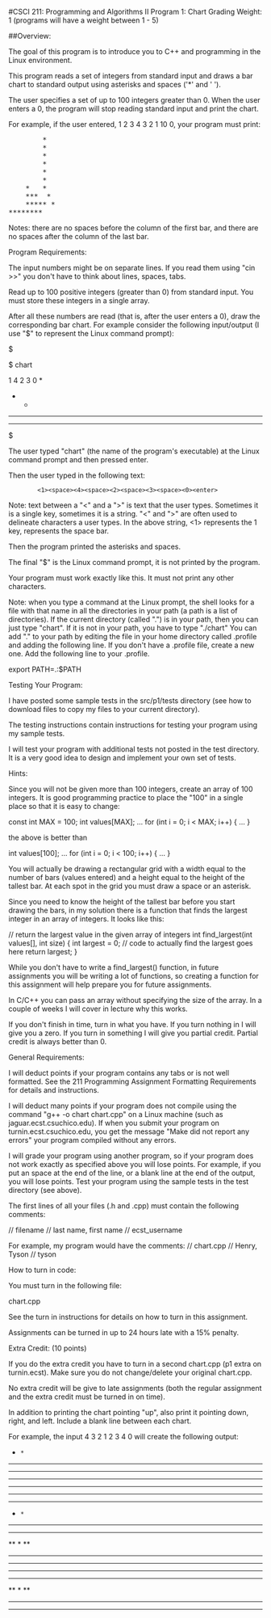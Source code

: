 #CSCI 211: Programming and Algorithms II
Program 1: Chart
Grading Weight: 1 (programs will have a weight between 1 - 5)

##Overview:

The goal of this program is to introduce you to C++ and programming in the Linux environment.

This program reads a set of integers from standard input and draws a bar chart to standard output using asterisks and spaces ('\*' and ' ').

The user specifies a set of up to 100 integers greater than 0.  When the user enters a 0, the program will stop reading standard input and print the chart.

For example, if the user entered, 1 2 3 4 3 2 1 10 0, your program must print:

<pre>
		*
		*
		*
		*
		*
		*
	*   *
	***  *
	***** *
********
</pre>

Notes:  there are no spaces before the column of the first bar, and there are no spaces after the column of the last bar.

Program Requirements:

The input numbers might be on separate lines.  If you read them using "cin >>" you don't have to think about lines, spaces, tabs.

Read up to 100 positive integers (greater than 0) from standard input.  You must store these integers in a single array.

After all these numbers are read (that is, after the user enters a 0), draw the corresponding bar chart.  For example consider the following input/output (I use "$" to represent the Linux command prompt):

$

$ chart

1 4 2 3 0
*
* *
***
****
$



The user typed "chart" (the name of the program's executable) at the Linux command prompt and then pressed enter.

Then the user typed in the following text:

			<1><space><4><space><2><space><3><space><0><enter>

Note: text between a "<" and a ">" is text that the user types.  Sometimes it is a single key, sometimes it is a string.  "<" and ">" are often used to delineate characters a user types.  In the above string, <1> represents the 1 key, <space> represents the space bar.

Then the program printed the asterisks and spaces.

The final "$" is the Linux command prompt, it is not printed by the program.

Your program must work exactly like this.  It must not print any other characters.

Note: when you type a command at the Linux prompt, the shell looks for a file with that name in all the directories in your path (a path is a list of directories).  If the current directory (called ".") is in your path, then you can just type "chart".  If it is not in your path, you have to type "./chart"  You can add "." to your path by editing the file in your home directory called .profile and adding the following line.  If you don't have a .profile file, create a new one.  Add the following line to your .profile.

export PATH=.:$PATH



Testing Your Program:

I have posted some sample tests in the src/p1/tests directory (see how to download files to copy my files to your current directory).

The testing instructions contain instructions for testing your program using my sample tests.

I will test your program with additional tests not posted in the test directory.  It is a very good idea to design and implement your own set of tests.

Hints:

Since you will not be given more than 100 integers, create an array of 100 integers.  It is good programming practice to place the "100" in a single place so that it is easy to change:

const int MAX = 100;
int values[MAX];
...
for (int i = 0; i < MAX; i++)
{
...
}


the above is better than

int values[100];
...
for (int i = 0; i < 100; i++)
{
...
}


You will actually be drawing a rectangular grid with a width equal to the number of bars (values entered) and a height equal to the height of the tallest bar.  At each spot in the grid you must draw a space or an asterisk.

Since you need to know the height of the tallest bar before you start drawing the bars, in my solution there is a function that finds the largest integer in an array of integers.  It looks like this:

// return the largest value in the given array of integers
int find_largest(int values[], int size)
{
int largest = 0;
// code to actually find the largest goes here
return largest;
}

While you don't have to write a find_largest() function, in future assignments you will be writing a lot of functions, so creating a function for this assignment will help prepare you for future assignments.

In C/C++ you can pass an array without specifying the size of the array.  In a couple of weeks I will cover in lecture why this works.

If you don't finish in time, turn in what you have.  If you turn nothing in I will give you a zero.  If you turn in something I will give you partial credit.  Partial credit is always better than 0.

General Requirements:

I will deduct points if your program contains any tabs or is not well formatted.  See the  211 Programming Assignment Formatting Requirements for details and instructions.

I will deduct many points if your program does not compile using the command "g++ -o chart chart.cpp" on a Linux machine (such as jaguar.ecst.csuchico.edu).  If when you submit your program on turnin.ecst.csuchico.edu, you get the message "Make did not report any errors" your program compiled without any errors.

I will grade your program using another program, so if your program does not work exactly as specified above you will lose points.  For example, if you put an space at the end of the line, or a blank line at the end of the output, you will lose points.  Test your program using the sample tests in the test directory (see above).

The first lines of all your files (.h and .cpp) must contain the following comments:

// filename
// last name, first name
// ecst_username

For example, my program would have the comments:
// chart.cpp
// Henry, Tyson
// tyson

How to turn in code:

You must turn in the following file:

chart.cpp

See the turn in instructions for details on how to turn in this assignment.

Assignments can be turned in up to 24 hours late with a 15% penalty.


Extra Credit: (10 points)

If you do the extra credit you have to turn in a second chart.cpp (p1 extra on turnin.ecst).  Make sure you do not change/delete your original chart.cpp.

No extra credit will be give to late assignments (both the regular assignment and the extra credit must be turned in on time).

In addition to printing the chart pointing "up", also print it pointing down, right, and left.  Include a blank line between each chart.

For example, the input 4 3 2 1 2 3 4 0 will create the following output:

*     *
**   **
*** ***
*******

*******
*** ***
**   **
*     *

****
***
**
*
**
***
****

****
***
**
*
**
***
****

